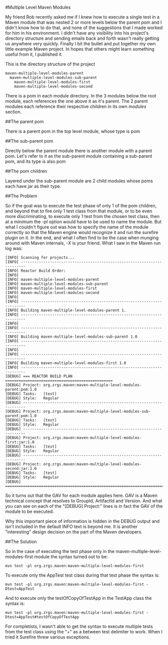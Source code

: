 #Multiple Level Maven Modules

My friend Rob recently asked me if I knew how to execute a single test in a Maven module that was nested 2 or more levels below the parent pom and I
didn't know how to do that, and none of the suggestions that I made worked for him in his environment. I didn't have any visibility into his project's
directory structure and sending emails back and forth wasn't really getting us anywhere very quickly. Finally I bit the bullet and put together my own little
example Maven project. In hopes that others might learn something useful from it, I published it.

This is the directory structure of the project

    maven-multiple-level-modules-parent
      maven-multiple-level-modules-sub-parent
        maven-multiple-level-modules-first
        maven-multiple-level-modules-second

There is a pom in each module directory. In the 3 modules below the root module, each references the one above it as it's parent. The 2 parent modules each
reference their respective children in its own *modules* section.

##The parent pom

There is a parent pom in the top level module, whose type is pom

##The sub-parent pom

Directly below the parent module there is another module with a parent pom. Let's refer to it as the sub-parent module containing a sub-parent pom, and its
type is also pom

##The pom children

Layered under the sub-parent module are 2 child modules whose poms each have jar as their type.

##The Problem

So if the goal was to execute the test phase of only 1 of the pom children, and beyond that to fire only 1 test class from that module, or to be even more
discriminating, to execute only 1 test from the chosen test class, then at a minimum the *-pl* option would have to be used to name the module. But what I
couldn't figure out was how to specify the name of the module correctly so that the Maven engine would recognize it and run the surefire plugin on it. In the
end, and what I often find to be the case when munging around with Maven internals, *-X* is your friend. What I saw in the Maven run log was:

    [INFO] Scanning for projects...
    [INFO] ------------------------------------------------------------------------
    [INFO] Reactor Build Order:
    [INFO]
    [INFO] maven-multiple-level-modules-parent
    [INFO] maven-multiple-level-modules-sub-parent
    [INFO] maven-multiple-level-modules-first
    [INFO] maven-multiple-level-modules-second
    [INFO]
    [INFO] ------------------------------------------------------------------------
    [INFO] Building maven-multiple-level-modules-parent 1.
    [INFO] ------------------------------------------------------------------------
    [INFO]
    [INFO] ------------------------------------------------------------------------
    [INFO] Building maven-multiple-level-modules-sub-parent 1.0
    [INFO] ------------------------------------------------------------------------
    [INFO]
    [INFO] ------------------------------------------------------------------------
    [INFO] Building maven-multiple-level-modules-first 1.0
    [INFO] ------------------------------------------------------------------------
    [DEBUG] === REACTOR BUILD PLAN ================================================
    [DEBUG] Project: org.zrgs.maven:maven-multiple-level-modules-parent:pom:1.0
    [DEBUG] Tasks:   [test]
    [DEBUG] Style:   Regular
    [DEBUG] -----------------------------------------------------------------------
    [DEBUG] Project: org.zrgs.maven:maven-multiple-level-modules-sub-parent:pom:1.0
    [DEBUG] Tasks:   [test]
    [DEBUG] Style:   Regular
    [DEBUG] -----------------------------------------------------------------------
    [DEBUG] Project: org.zrgs.maven:maven-multiple-level-modules-first:jar:1.0
    [DEBUG] Tasks:   [test]
    [DEBUG] Style:   Regular
    [DEBUG] -----------------------------------------------------------------------
    [DEBUG] Project: org.zrgs.maven:maven-multiple-level-modules-second:jar:1.0
    [DEBUG] Tasks:   [test]
    [DEBUG] Style:   Regular
    [DEBUG] =======================================================================


So it turns out that the GAV for each module applies here. GAV is a Maven technical concept that resolves to GroupId, ArtifactId and Version. And what you
can see on each of the "[DEBUG] Project:" lines is in fact the GAV of the module to be executed.

Why this important piece of information is hidden in the DEBUG output and isn't included in the default INFO text is beyond me. It is another "interesting"
design decision on the part of the Maven developers.

##The Solution

So in the case of executing the test phase only in the maven-multiple-level-modules-first module the syntax turned out to be:

    mvn test -pl org.zrgs.maven:maven-multiple-level-modules-first

To execute only the AppTest test class during that test phase the syntax is:

    mvn test -pl org.zrgs.maven:maven-multiple-level-modules-first -Dtest=AppTest

And to execute only the testOfCopyOfTestApp in the TestApp class the syntax is:

    mvn test -pl org.zrgs.maven:maven-multiple-level-modules-first -Dtest=AppTest#testOfCopyOfTestApp

For completists, I wasn't able to get the syntax to execute multiple tests from the test class using the "+" as a between test delimiter to work. When I
tried it Surefire threw various exceptions.
